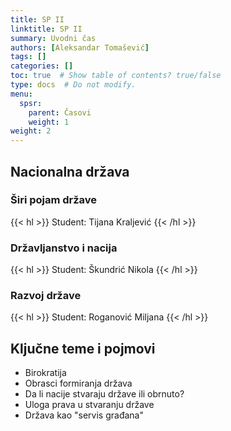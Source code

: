 ```yaml
---
title: SP II
linktitle: SP II
summary: Uvodni čas
authors: [Aleksandar Tomašević]
tags: []
categories: []
toc: true  # Show table of contents? true/false
type: docs  # Do not modify.
menu:
  spsr:
    parent: Časovi
    weight: 1
weight: 2
---
```


## Nacionalna država

### Širi pojam države

{{< hl >}} Student: Tijana Kraljević {{< /hl >}}

### Državljanstvo i nacija

{{< hl >}} Student: Škundrić Nikola {{< /hl >}}

### Razvoj države

{{< hl >}} Student: Roganović Miljana {{< /hl >}}

## Ključne teme i pojmovi

- Birokratija
- Obrasci formiranja država
- Da li nacije stvaraju države ili obrnuto?
- Uloga prava u stvaranju države
- Država kao "servis građana"






